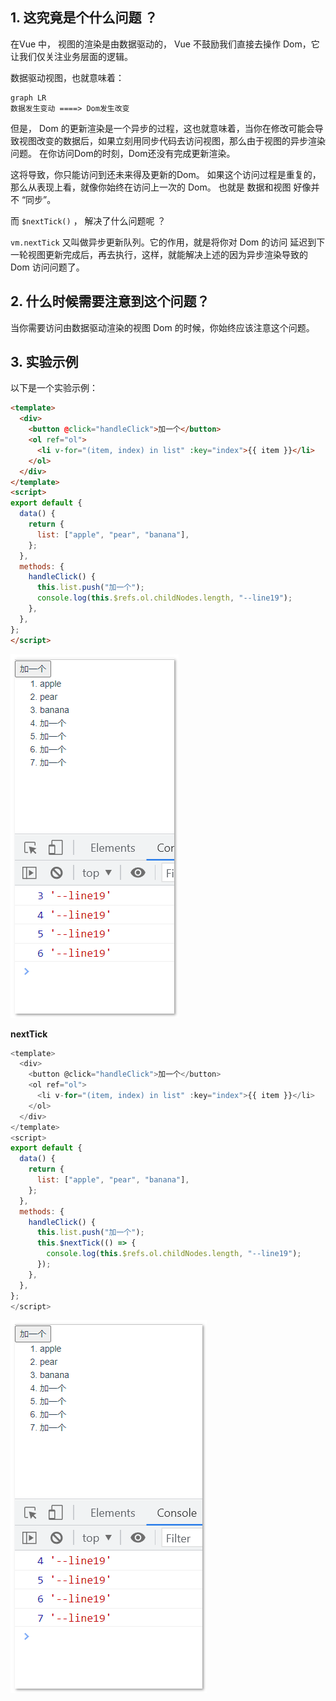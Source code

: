 ## 1. 这究竟是个什么问题 ？

在Vue 中， 视图的渲染是由数据驱动的， Vue 不鼓励我们直接去操作 Dom，它让我们仅关注业务层面的逻辑。

数据驱动视图，也就意味着：

```mermaid
graph LR
数据发生变动 ====> Dom发生改变
```

但是， Dom 的更新渲染是一个异步的过程，这也就意味着，当你在修改可能会导致视图改变的数据后，如果立刻用同步代码去访问视图，那么由于视图的异步渲染问题。 在你访问Dom的时刻，Dom还没有完成更新渲染。 

这将导致，你只能访问到还未来得及更新的Dom。 如果这个访问过程是重复的，那么从表现上看，就像你始终在访问上一次的 Dom。 也就是 数据和视图 好像并不 “同步”。



而 `$nextTick()` ， 解决了什么问题呢 ？

`vm.nextTick`  又叫做异步更新队列。它的作用，就是将你对 Dom 的访问 延迟到下一轮视图更新完成后，再去执行，这样，就能解决上述的因为异步渲染导致的 Dom 访问问题了。

## 2. 什么时候需要注意到这个问题？

当你需要访问由数据驱动渲染的视图 Dom 的时候，你始终应该注意这个问题。 



## 3. 实验示例

以下是一个实验示例：

```html
<template>
  <div>
    <button @click="handleClick">加一个</button>
    <ol ref="ol">
      <li v-for="(item, index) in list" :key="index">{{ item }}</li>
    </ol>
  </div>
</template>
<script>
export default {
  data() {
    return {
      list: ["apple", "pear", "banana"],
    };
  },
  methods: {
    handleClick() {
      this.list.push("加一个");
      console.log(this.$refs.ol.childNodes.length, "--line19");
    },
  },
};
</script>

```

![image-20220614200746479](index.assets/image-20220614200746479.png)



**nextTick**

```javascript
<template>
  <div>
    <button @click="handleClick">加一个</button>
    <ol ref="ol">
      <li v-for="(item, index) in list" :key="index">{{ item }}</li>
    </ol>
  </div>
</template>
<script>
export default {
  data() {
    return {
      list: ["apple", "pear", "banana"],
    };
  },
  methods: {
    handleClick() {
      this.list.push("加一个");
      this.$nextTick(() => {
        console.log(this.$refs.ol.childNodes.length, "--line19");
      });
    },
  },
};
</script>

```

![image-20220614200827836](index.assets/image-20220614200827836.png)